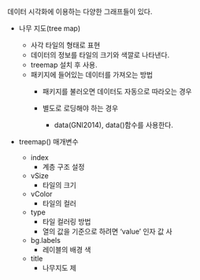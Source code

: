 데이터 시각화에 이용하는 다양한 그래프들이 있다.
- 나무 지도(tree map)
    - 사각 타일의 형태로 표현
    - 데이터의 정보를 타일의 크기와 색깔로 나타낸다.
    - treemap 설치 후 사용.
    - 패키지에 들어있는 데이터를 가져오는 방법
        - 패키지를 불러오면 데이터도 자동으로 따라오는 경우
        - 별도로 로딩해야 하는 경우
            
            - data(GNI2014), data()함수를 사용한다.
            
              
            
- treemap() 매개변수
    - index
        - 계층 구조 설정
    - vSize
        - 타일의 크기
    - vColor
        - 타일의 컬러
    - type
        - 타일 컬러링 방법
        - 열의 값을 기준으로 하려면 ‘value’ 인자 값 사
    - bg.labels
        - 레이블의 배경 색
    - title
        - 나무지도 제
